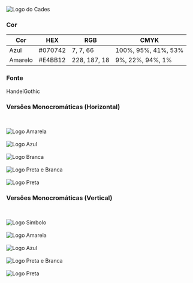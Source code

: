 
![Logo do Cades](ImagensLogo/LogoCADES.png)

### Cor

| Cor     | HEX     | RGB          | CMYK                |
|---------|---------|--------------|---------------------|
| Azul    | #070742 | 7, 7, 66     | 100%, 95%, 41%, 53% |
| Amarelo | #E4BB12 | 228, 187, 18 | 9%, 22%, 94%, 1%    |

### Fonte
HandelGothic

### Versões Monocromáticas (Horizontal)
<br>

![Logo Amarela](ImagensLogo/LogoCadesAmarela.png)
<br><br>
![Logo Azul](ImagensLogo/LogoCadesAzul.png)
<br><br>
![Logo Branca](ImagensLogo/LogoCadesBranca2.jpg)
<br><br>
![Logo Preta e Branca](ImagensLogo/LogoCadesP&B.png)
<br><br>
![Logo Preta](ImagensLogo/LogoCadesPreta.png)

### Versões Monocromáticas (Vertical)
<br>

![Logo Simbolo](ImagensLogo/LogoCadesSimbolo.png)
<br><br>
![Logo Amarela](ImagensLogo/LogoCadesSimboloAmarelo.png)
<br><br>
![Logo Azul](ImagensLogo/LogoCadesSimboloAzul.png)
<br><br>
![Logo Preta e Branca](ImagensLogo/LogoCadesSimboloP&B.png)
<br><br>
![Logo Preta](ImagensLogo/LogoCadesSimboloPreta.png)
